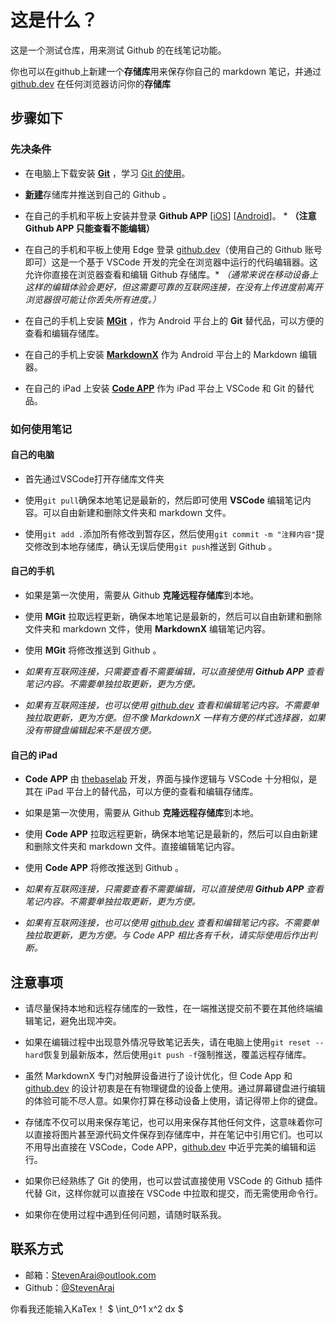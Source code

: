 # 这是什么？
这是一个测试仓库，用来测试 Github 的在线笔记功能。

你也可以在github上新建一个**存储库**用来保存你自己的 markdown 笔记，并通过 [github.dev](https://github.dev/) 在任何浏览器访问你的**存储库**

## 步骤如下
### 先决条件
* 在电脑上下载安装 [**Git**](https://git-scm.com/) ，学习 [Git 的使用](https://www.runoob.com/git/git-tutorial.html)。 

* [**新建**](https://www.runoob.com/git/git-create-repository.html)存储库并推送到自己的 Github 。 

* 在自己的手机和平板上安装并登录 **Github APP** [[iOS](https://apps.apple.com/us/app/github/id1477376905?l=zh)] [[Android](https://www.bing.com/search?q=github+android+apk&qs=UT&pq=github+android+&sk=MQT1UT3CT1&sc=10-15&cvid=AE6F19B44ED441659115477A915A871C&FORM=QBRE&sp=6&ghc=1&lq=0)]。 * **（注意 Github APP 只能查看不能编辑）**

* 在自己的手机和平板上使用 Edge 登录 [github.dev](https://github.dev/)（使用自己的 Github 账号即可）这是一个基于 VSCode 开发的完全在浏览器中运行的代码编辑器。这允许你直接在浏览器查看和编辑 Github 存储库。* *（通常来说在移动设备上这样的编辑体验会更好，但这需要可靠的互联网连接，在没有上传进度前离开浏览器很可能让你丢失所有进度。）*

* 在自己的手机上安装 [**MGit**](https://f-droid.org/packages/com.manichord.mgit/) ，作为 Android 平台上的 **Git** 替代品，可以方便的查看和编辑存储库。 

* 在自己的手机上安装 [**MarkdownX**](https://github.com/Ryeeeeee/MarkdownX) 作为 Android 平台上的 Markdown 编辑器。

* 在自己的 iPad 上安装 [**Code APP**](https://thebaselab.com/code/) 作为 iPad 平台上 VSCode 和 Git 的替代品。

### 如何使用笔记

#### 自己的电脑

* 首先通过VSCode打开存储库文件夹

* 使用`git pull`确保本地笔记是最新的，然后即可使用 **VSCode** 编辑笔记内容。可以自由新建和删除文件夹和 markdown 文件。

* 使用`git add .`添加所有修改到暂存区，然后使用`git commit -m "注释内容"`提交修改到本地存储库，确认无误后使用`git push`推送到 Github 。

#### 自己的手机

* 如果是第一次使用，需要从 Github **克隆远程存储库**到本地。

* 使用 **MGit** 拉取远程更新，确保本地笔记是最新的，然后可以自由新建和删除文件夹和 markdown 文件，使用 **MarkdownX** 编辑笔记内容。

* 使用 **MGit** 将修改推送到 Github 。


* *如果有互联网连接，只需要查看不需要编辑，可以直接使用 **Github APP** 查看笔记内容。不需要单独拉取更新，更为方便。*

* *如果有互联网连接，也可以使用 [github.dev](https://github.dev/) 查看和编辑笔记内容。不需要单独拉取更新，更为方便。但不像 MarkdownX 一样有方便的样式选择器，如果没有带键盘编辑起来不是很方便。*

#### 自己的 iPad

* **Code APP** 由 [thebaselab](https://thebaselab.com/) 开发，界面与操作逻辑与 VSCode 十分相似，是其在 iPad 平台上的替代品，可以方便的查看和编辑存储库。

* 如果是第一次使用，需要从 Github **克隆远程存储库**到本地。

* 使用 **Code APP** 拉取远程更新，确保本地笔记是最新的，然后可以自由新建和删除文件夹和 markdown 文件。直接编辑笔记内容。

* 使用 **Code APP** 将修改推送到 Github 。

* *如果有互联网连接，只需要查看不需要编辑，可以直接使用 **Github APP** 查看笔记内容。不需要单独拉取更新，更为方便。*

* *如果有互联网连接，也可以使用 [github.dev](https://github.dev/) 查看和编辑笔记内容。不需要单独拉取更新，更为方便。与 Code APP 相比各有千秋，请实际使用后作出判断。*
## 注意事项
* 请尽量保持本地和远程存储库的一致性，在一端推送提交前不要在其他终端编辑笔记，避免出现冲突。

* 如果在编辑过程中出现意外情况导致笔记丢失，请在电脑上使用`git reset --hard`恢复到最新版本，然后使用`git push -f`强制推送，覆盖远程存储库。

* 虽然 MarkdownX 专门对触屏设备进行了设计优化，但 Code App 和 [github.dev](https://github.dev/) 的设计初衷是在有物理键盘的设备上使用。通过屏幕键盘进行编辑的体验可能不尽人意。如果你打算在移动设备上使用，请记得带上你的键盘。

* 存储库不仅可以用来保存笔记，也可以用来保存其他任何文件，这意味着你可以直接将图片甚至源代码文件保存到存储库中，并在笔记中引用它们。也可以不用导出直接在 VSCode，Code APP，[github.dev](https://github.dev/) 中近乎完美的编辑和运行。

* 如果你已经熟练了 Git 的使用，也可以尝试直接使用 VSCode 的 Github 插件代替 Git，这样你就可以直接在 VSCode 中拉取和提交，而无需使用命令行。

* 如果你在使用过程中遇到任何问题，请随时联系我。

## 联系方式
* 邮箱：[StevenArai@outlook.com](mailto:StevenArai@outlook.com)
* Github：[@StevenArai](https://github.com/StevenArai)

你看我还能输入KaTex！
$
\int_0^1 x^2 dx
$